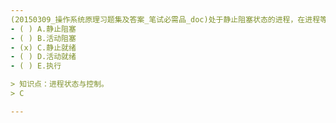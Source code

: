 ```yaml
---
(20150309_操作系统原理习题集及答案_笔试必需品_doc)处于静止阻塞状态的进程，在进程等待的事件出现后，应转变为﹎﹎﹎﹎状态。
- ( ) A.静止阻塞 
- ( ) B.活动阻塞 
- (x) C.静止就绪 
- ( ) D.活动就绪 
- ( ) E.执行

> 知识点：进程状态与控制。
> C

---
```

